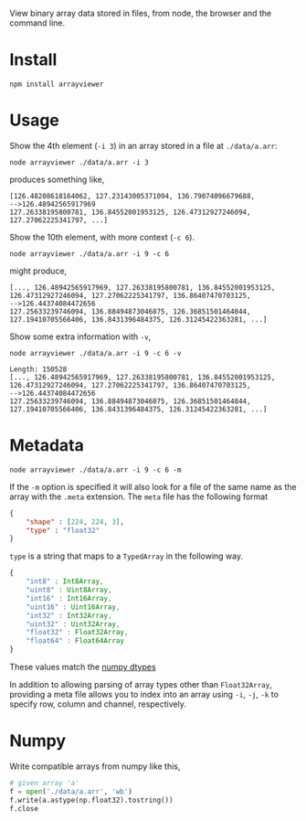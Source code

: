 View binary array data stored in files, from node, the browser and the command line.

# Install
`npm install arrayviewer`

# Usage
Show the 4th element (`-i 3`) in an array stored in a file at `./data/a.arr`:

`node arrayviewer ./data/a.arr -i 3`

produces something like,

```
[126.48208618164062, 127.23143005371094, 136.79074096679688,
-->126.48942565917969
127.26338195800781, 136.84552001953125, 126.47312927246094, 127.27062225341797, ...]
```

Show the 10th element, with more context (`-c 6`).

`node arrayviewer ./data/a.arr -i 9 -c 6`

might produce,
```
[..., 126.48942565917969, 127.26338195800781, 136.84552001953125, 126.47312927246094, 127.27062225341797, 136.86407470703125,
-->126.44374084472656
127.25633239746094, 136.88494873046875, 126.36851501464844, 127.19410705566406, 136.8431396484375, 126.31245422363281, ...]
```

Show some extra information with `-v`,

`node arrayviewer ./data/a.arr -i 9 -c 6 -v`

```
Length: 150528
[..., 126.48942565917969, 127.26338195800781, 136.84552001953125, 126.47312927246094, 127.27062225341797, 136.86407470703125,
-->126.44374084472656
127.25633239746094, 136.88494873046875, 126.36851501464844, 127.19410705566406, 136.8431396484375, 126.31245422363281, ...]
```
# Metadata

`node arrayviewer ./data/a.arr -i 9 -c 6 -m`

If the `-m` option is specified it will also look for a file of the same name
as the array with the `.meta` extension. The `meta` file has the following format

```json
{
	"shape" : [224, 224, 3],
	"type" : "float32"
}
```

`type` is a string that maps to a `TypedArray` in the following way.

```javascript
{
	"int8" : Int8Array,
	"uint8" : Uint8Array,
	"int16" : Int16Array,
	"uint16" : Uint16Array,
	"int32" : Int32Array,
	"uint32" : Uint32Array,
	"float32" : Float32Array,
	"float64" : Float64Array
}
```

These values match the [numpy dtypes](http://docs.scipy.org/doc/numpy-1.10.1/user/basics.types.html)

In addition to allowing parsing of array types other than `Float32Array`,
providing a meta file allows you to index into an array using
`-i`, `-j`, `-k` to specify row, column and channel, respectively.

# Numpy

Write compatible arrays from numpy like this,
```python
# given array 'a'
f = open('./data/a.arr', 'wb')
f.write(a.astype(np.float32).tostring())
f.close
```
